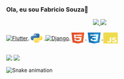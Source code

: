 ### Ola, eu sou Fabricio Souza👋

<div align="center">
  <a href="https://github.com/fabricio-de-souza-santos">
  <img height="180em" src="https://github-readme-stats.vercel.app/api?username=fabricio-de-souza-santos&show_icons=true&theme=dark&include_all_commits=true&count_private=true"/>
  <img height="180em" src="https://github-readme-stats.vercel.app/api/top-langs/?username=fabricio-de-souza-santos&layout=compact&langs_count=7&theme=dark"/>
</div>
  
<div style="display: inline_block"><br>    
  <img align="center" alt="Flutter" height="30" width="40" src="https://cdn.jsdelivr.net/gh/devicons/devicon/icons/flutter/flutter-original.svg">
  <img align="center" alt="Python" height="30" width="40" src="https://raw.githubusercontent.com/devicons/devicon/master/icons/python/python-original.svg">
  <img align="center" alt="Django" height="30" width="40"src="https://cdn.jsdelivr.net/gh/devicons/devicon/icons/django/django-plain.svg" />
  <img align="center" alt="HTML" height="30" width="40" src="https://raw.githubusercontent.com/devicons/devicon/master/icons/html5/html5-original.svg">
  <img align="center" alt="CSS" height="30" width="40" src="https://raw.githubusercontent.com/devicons/devicon/master/icons/css3/css3-original.svg">
  <img align="center" alt="Js" height="30" width="40" src="https://raw.githubusercontent.com/devicons/devicon/master/icons/javascript/javascript-plain.svg">
  
</div>
  
##
 
<div> 
  <a href="https://www.instagram.com/fabriicio__souza/" target="_blank"><img src="https://img.shields.io/badge/-Instagram-%23E4405F?style=for-the-badge&logo=instagram&logoColor=white" target="_blank"></a>
  <a href="https://www.linkedin.com/in/fabricio-souza-santos-728b98243/" target="_blank"><img src="https://img.shields.io/badge/-LinkedIn-%230077B5?style=for-the-badge&logo=linkedin&logoColor=white" target="_blank"></a> 

  ![Snake animation](https://github.com/fabricio-de-souza-santos/fabricio-de-souza-santos/blob/output/github-contribution-grid-snake.svg)
 
</div>
